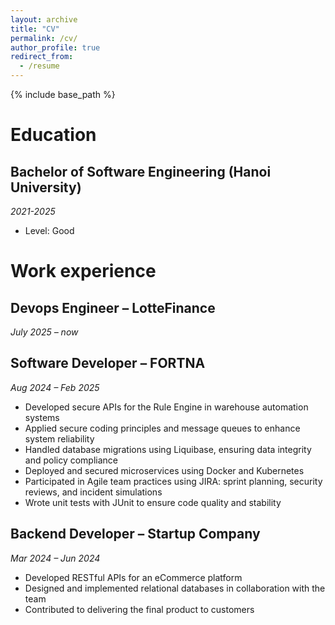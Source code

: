 ```yaml
---
layout: archive
title: "CV"
permalink: /cv/
author_profile: true
redirect_from:
  - /resume
---
```


{% include base_path %}

# Education

## Bachelor of Software Engineering (Hanoi University)
_2021-2025_
- Level: Good


# Work experience

## Devops Engineer – LotteFinance
_July 2025 – now_


## Software Developer – FORTNA
_Aug 2024 – Feb 2025_
- Developed secure APIs for the Rule Engine in warehouse automation systems
- Applied secure coding principles and message queues to enhance system reliability
- Handled database migrations using Liquibase, ensuring data integrity and policy compliance
- Deployed and secured microservices using Docker and Kubernetes
- Participated in Agile team practices using JIRA: sprint planning, security reviews, and incident simulations
- Wrote unit tests with JUnit to ensure code quality and stability

## Backend Developer – Startup Company 
_Mar 2024 – Jun 2024_
- Developed RESTful APIs for an eCommerce platform
- Designed and implemented relational databases in collaboration with the team
- Contributed to delivering the final product to customers
